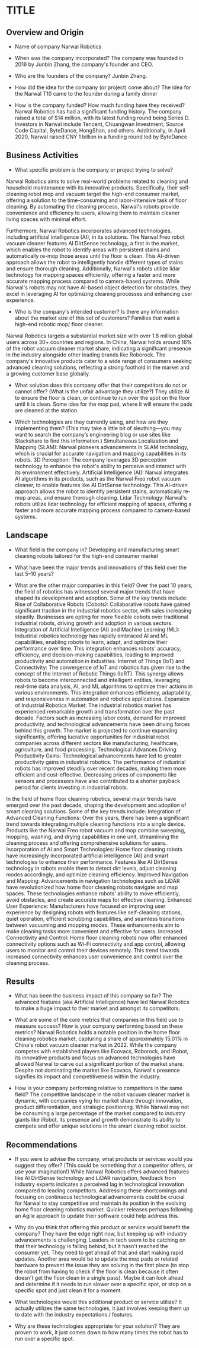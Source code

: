 # TITLE

## Overview and Origin

* Name of company
Narwal Robotics

* When was the company incorporated?
The company was founded in 2016 by Junbin Zhang, the company's founder and CEO.

* Who are the founders of the company?
Junbin Zhang.

* How did the idea for the company (or project) come about?
The idea for the Narwal T10 came to the founder during a family dinner

* How is the company funded? How much funding have they received?
Narwal Robotics has had a significant funding history. The company raised a total of $14 million, with its latest funding round being Series D. Investors in Narwal include Tencent, Chuangwan Investment, Source Code Capital, ByteDance, HongShan, and others. Additionally, in April 2020, Narwal raised CNY 1 billion in a funding round led by ByteDance


## Business Activities

* What specific problem is the company or project trying to solve?

Narwal Robotics aims to solve real-world problems related to cleaning and household maintenance with its innovative products. Specifically, their self-cleaning robot mop and vacuum target the high-end consumer market, offering a solution to the time-consuming and labor-intensive task of floor cleaning. By automating the cleaning process, Narwal's robots provide convenience and efficiency to users, allowing them to maintain cleaner living spaces with minimal effort.

Furthermore, Narwal Robotics incorporates advanced technologies, including artificial intelligence (AI), in its solutions. The Narwal Freo robot vacuum cleaner features AI DirtSense technology, a first in the market, which enables the robot to identify areas with persistent stains and automatically re-mop those areas until the floor is clean. This AI-driven approach allows the robot to intelligently handle different types of stains and ensure thorough cleaning. Additionally, Narwal's robots utilize lidar technology for mapping spaces efficiently, offering a faster and more accurate mapping process compared to camera-based systems. While Narwal's robots may not have AI-based object detection for obstacles, they excel in leveraging AI for optimizing cleaning processes and enhancing user experience.

* Who is the company's intended customer? Is there any information about the market size of this set of customers?
Families that want a high-end robotic mop/ floor cleaner.

Narwal Robotics targets a substantial market size with over 1.8 million global users across 30+ countries and regions. In China, Narwal holds around 16% of the robot vacuum cleaner market share, indicating a significant presence in the industry alongside other leading brands like Roborock. The company's innovative products cater to a wide range of consumers seeking advanced cleaning solutions, reflecting a strong foothold in the market and a growing customer base globally.

* What solution does this company offer that their competitors do not or cannot offer? (What is the unfair advantage they utilize?)
They utilize AI to ensure the floor is clean, or continue to run over the spot on the floor until it is clean. Some idea for the mop pad, where it will ensure the pads are cleaned at the station.

* Which technologies are they currently using, and how are they implementing them? (This may take a little bit of sleuthing&mdash;you may want to search the company’s engineering blog or use sites like Stackshare to find this information.)
Simultaneous Localization and Mapping (SLAM): Narwal pioneers advancements in SLAM technology, which is crucial for accurate navigation and mapping capabilities in its robots.
3D Perception: The company leverages 3D perception technology to enhance the robot's ability to perceive and interact with its environment effectively.
Artificial Intelligence (AI): Narwal integrates AI algorithms in its products, such as the Narwal Freo robot vacuum cleaner, to enable features like AI DirtSense technology. This AI-driven approach allows the robot to identify persistent stains, automatically re-mop areas, and ensure thorough cleaning.
Lidar Technology: Narwal's robots utilize lidar technology for efficient mapping of spaces, offering a faster and more accurate mapping process compared to camera-based systems.

## Landscape

* What field is the company in?
Developing and manufacturing smart cleaning robots tailored for the high-end consumer market

* What have been the major trends and innovations of this field over the last 5&ndash;10 years?

* What are the other major companies in this field?
Over the past 10 years, the field of robotics has witnessed several major trends that have shaped its development and adoption. Some of the key trends include:
Rise of Collaborative Robots (Cobots): Collaborative robots have gained significant traction in the industrial robotics sector, with sales increasing steadily. Businesses are opting for more flexible cobots over traditional industrial robots, driving growth and adoption in various sectors.
Integration of Artificial Intelligence (AI) and Machine Learning (ML): Industrial robotics technology has rapidly embraced AI and ML capabilities, enabling robots to learn, adapt, and optimize their performance over time. This integration enhances robots' accuracy, efficiency, and decision-making capabilities, leading to improved productivity and automation in industries.
Internet of Things (IoT) and Connectivity: The convergence of IoT and robotics has given rise to the concept of the Internet of Robotic Things (IoRT). This synergy allows robots to become interconnected and intelligent entities, leveraging real-time data analysis, AI, and ML algorithms to optimize their actions in various environments. This integration enhances efficiency, adaptability, and responsiveness in automation and robotics applications.
Expansion of Industrial Robotics Market: The industrial robotics market has experienced remarkable growth and transformation over the past decade. Factors such as increasing labor costs, demand for improved productivity, and technological advancements have been driving forces behind this growth. The market is projected to continue expanding significantly, offering lucrative opportunities for industrial robot companies across different sectors like manufacturing, healthcare, agriculture, and food processing.
Technological Advances Driving Productivity Gains: Technological advancements have led to greater productivity gains in industrial robotics. The performance of industrial robots has improved steadily over recent decades, making them more efficient and cost-effective. Decreasing prices of components like sensors and processors have also contributed to a shorter payback period for clients investing in industrial robots.

In the field of home floor cleaning robotics, several major trends have emerged over the past decade, shaping the development and adoption of smart cleaning solutions. Some of the key trends include:
Integration of Advanced Cleaning Functions: Over the years, there has been a significant trend towards integrating multiple cleaning functions into a single device. Products like the Narwal Freo robot vacuum and mop combine sweeping, mopping, washing, and drying capabilities in one unit, streamlining the cleaning process and offering comprehensive solutions for users.
Incorporation of AI and Smart Technologies: Home floor cleaning robots have increasingly incorporated artificial intelligence (AI) and smart technologies to enhance their performance. Features like AI DirtSense technology in robots enable them to detect dirt levels, adjust cleaning modes accordingly, and optimize cleaning efficiency.
Improved Navigation and Mapping: Advancements in navigation technologies such as LiDAR have revolutionized how home floor cleaning robots navigate and map spaces. These technologies enhance robots' ability to move efficiently, avoid obstacles, and create accurate maps for effective cleaning.
Enhanced User Experience: Manufacturers have focused on improving user experience by designing robots with features like self-cleaning stations, quiet operation, efficient scrubbing capabilities, and seamless transitions between vacuuming and mopping modes. These enhancements aim to make cleaning tasks more convenient and effective for users.
Increased Connectivity and Control: Home floor cleaning robots now offer enhanced connectivity options such as Wi-Fi connectivity and app control, allowing users to monitor and control their devices remotely. This trend towards increased connectivity enhances user convenience and control over the cleaning process.

## Results

* What has been the business impact of this company so far?
The advanced features (aka Artificial Intelligence) have led Narwal Robotics to make a huge impact to their market and amongst its competitors.

* What are some of the core metrics that companies in this field use to measure success? How is your company performing based on these metrics?
Narwal Robotics holds a notable position in the home floor cleaning robotics market, capturing a share of approximately 15.01% in China's robot vacuum cleaner market in 2022. While the company competes with established players like Ecovacs, Roborock, and iRobot, its innovative products and focus on advanced technologies have allowed Narwal to carve out a significant portion of the market share. Despite not dominating the market like Ecovacs, Narwal's presence signifies its impact and competitiveness within the industry.

* How is your company performing relative to competitors in the same field?
The competitive landscape in the robot vacuum cleaner market is dynamic, with companies vying for market share through innovation, product differentiation, and strategic positioning. While Narwal may not be consuming a large percentage of the market compared to industry giants like iRobot, its presence and growth demonstrate its ability to compete and offer unique solutions in the smart cleaning robot sector.

## Recommendations

* If you were to advise the company, what products or services would you suggest they offer? (This could be something that a competitor offers, or use your imagination!)
While Narwal Robotics offers advanced features like AI DirtSense technology and LiDAR navigation, feedback from industry experts indicates a perceived lag in technological innovation compared to leading competitors. Addressing these shortcomings and focusing on continuous technological advancements could be crucial for Narwal to stay competitive and maintain its position in the evolving home floor cleaning robotics market. Quicker releases perhaps following an Agile approach to update their software could help address this.

* Why do you think that offering this product or service would benefit the company?
They have the edge right now, but keeping up with industry advancements is challenging. Leaders in tech seem to be catching on that their technology is falling behind, but it hasn't reached the consumer yet. They need to get ahead of that and start making rapid updates.
Another area would be to update the mop pads or related hardware to prevent the issue they are solving in the first place (to stop the robot from having to check if the floor is clean because it often doesn't get the floor clean in a single pass). Maybe it can look ahead and determine if it needs to run slower over a specific spot, or stop on a specific spot and just clean it for a moment.

* What technologies would this additional product or service utilize?
It actually utilizes the same technologies, it just involves keeping them up to date with the industry expectations / features.

* Why are these technologies appropriate for your solution?
They are proven to work, it just comes down to how many times the robot has to run over a specific spot.